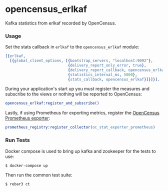opencensus_erlkaf
=====

Kafka statistics from erlkaf recorded by OpenCensus.

### Usage

Set the stats callback in `erlkaf` to the `opencensus_erlkaf` module:

``` erlang
[{erlkaf,
  [{global_client_options, [{bootstrap_servers, "localhost:9092"},
                            {delivery_report_only_error, true},
                            {delivery_report_callback, opencensus_erlkaf},
                            {statistics_interval_ms, 5000},
                            {stats_callback, opencensus_erlkaf}]}]}].
```

During your application's start up you must register the measures and subscribe to the views or nothing will be reported to OpenCensus:

``` erlang
opencensus_erlkaf:register_and_subscribe()
```

Lastly, if using Prometheus for exporting metrics, register the [OpenCensus Prometheus exporter](https://github.com/opencensus-beam/prometheus):

``` erlang
prometheus_registry:register_collector(oc_stat_exporter_prometheus)
```

### Run Tests

Docker compose is used to bring up kafka and zookeeper for the tests to use:

``` shell
$ docker-compose up
```

Then run the common test suite:

``` shell
$ rebar3 ct
```

